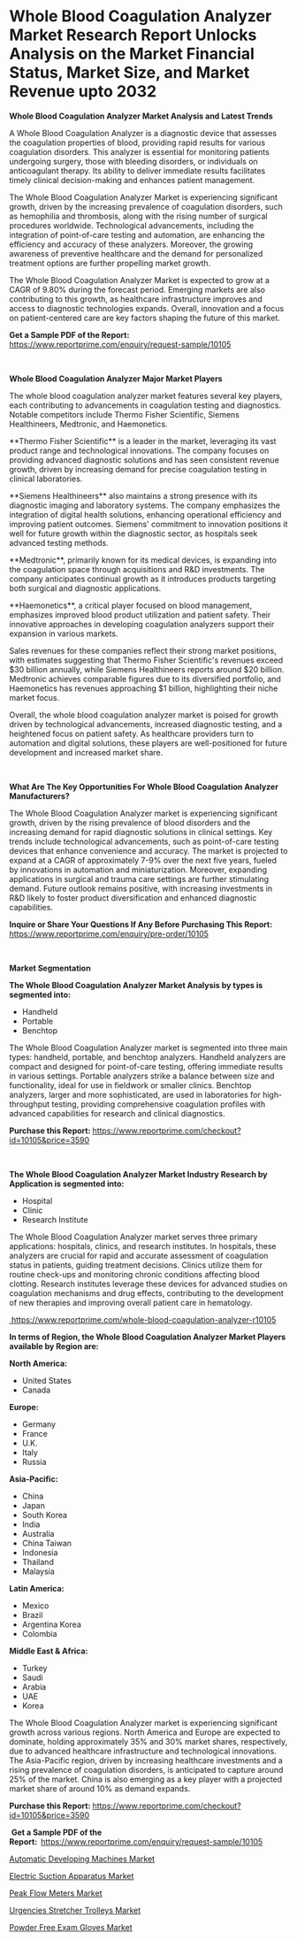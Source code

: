 <p><h1>Whole Blood Coagulation Analyzer Market Research Report Unlocks Analysis on the Market Financial Status, Market Size, and Market Revenue upto 2032</h1></p><p><strong>Whole Blood Coagulation Analyzer Market Analysis and Latest Trends</strong></p>
<p><p>A Whole Blood Coagulation Analyzer is a diagnostic device that assesses the coagulation properties of blood, providing rapid results for various coagulation disorders. This analyzer is essential for monitoring patients undergoing surgery, those with bleeding disorders, or individuals on anticoagulant therapy. Its ability to deliver immediate results facilitates timely clinical decision-making and enhances patient management.</p><p>The Whole Blood Coagulation Analyzer Market is experiencing significant growth, driven by the increasing prevalence of coagulation disorders, such as hemophilia and thrombosis, along with the rising number of surgical procedures worldwide. Technological advancements, including the integration of point-of-care testing and automation, are enhancing the efficiency and accuracy of these analyzers. Moreover, the growing awareness of preventive healthcare and the demand for personalized treatment options are further propelling market growth.</p><p>The Whole Blood Coagulation Analyzer Market is expected to grow at a CAGR of 9.80% during the forecast period. Emerging markets are also contributing to this growth, as healthcare infrastructure improves and access to diagnostic technologies expands. Overall, innovation and a focus on patient-centered care are key factors shaping the future of this market.</p></p>
<p><strong>Get a Sample PDF of the Report:&nbsp;</strong> <a href="https://www.reportprime.com/enquiry/request-sample/10105?utm_campaign=1845&utm_medium=2&utm_source=Github&utm_content=ia&utm_term=20032025&utm_id=whole-blood-coagulation-analyzer">https://www.reportprime.com/enquiry/request-sample/10105</a></p>
<p>&nbsp;</p>
<p><strong>Whole Blood Coagulation Analyzer Major Market Players</strong></p>
<p><p>The whole blood coagulation analyzer market features several key players, each contributing to advancements in coagulation testing and diagnostics. Notable competitors include Thermo Fisher Scientific, Siemens Healthineers, Medtronic, and Haemonetics.</p><p>**Thermo Fisher Scientific** is a leader in the market, leveraging its vast product range and technological innovations. The company focuses on providing advanced diagnostic solutions and has seen consistent revenue growth, driven by increasing demand for precise coagulation testing in clinical laboratories. </p><p>**Siemens Healthineers** also maintains a strong presence with its diagnostic imaging and laboratory systems. The company emphasizes the integration of digital health solutions, enhancing operational efficiency and improving patient outcomes. Siemens' commitment to innovation positions it well for future growth within the diagnostic sector, as hospitals seek advanced testing methods.</p><p>**Medtronic**, primarily known for its medical devices, is expanding into the coagulation space through acquisitions and R&D investments. The company anticipates continual growth as it introduces products targeting both surgical and diagnostic applications. </p><p>**Haemonetics**, a critical player focused on blood management, emphasizes improved blood product utilization and patient safety. Their innovative approaches in developing coagulation analyzers support their expansion in various markets.</p><p>Sales revenues for these companies reflect their strong market positions, with estimates suggesting that Thermo Fisher Scientific's revenues exceed $30 billion annually, while Siemens Healthineers reports around $20 billion. Medtronic achieves comparable figures due to its diversified portfolio, and Haemonetics has revenues approaching $1 billion, highlighting their niche market focus.</p><p>Overall, the whole blood coagulation analyzer market is poised for growth driven by technological advancements, increased diagnostic testing, and a heightened focus on patient safety. As healthcare providers turn to automation and digital solutions, these players are well-positioned for future development and increased market share.</p></p>
<p>&nbsp;</p>
<p><strong>What Are The Key Opportunities For Whole Blood Coagulation Analyzer Manufacturers?</strong></p>
<p><p>The Whole Blood Coagulation Analyzer market is experiencing significant growth, driven by the rising prevalence of blood disorders and the increasing demand for rapid diagnostic solutions in clinical settings. Key trends include technological advancements, such as point-of-care testing devices that enhance convenience and accuracy. The market is projected to expand at a CAGR of approximately 7-9% over the next five years, fueled by innovations in automation and miniaturization. Moreover, expanding applications in surgical and trauma care settings are further stimulating demand. Future outlook remains positive, with increasing investments in R&D likely to foster product diversification and enhanced diagnostic capabilities.</p></p>
<p><strong>Inquire or Share Your Questions If Any Before Purchasing This Report:</strong> <a href="https://www.reportprime.com/enquiry/pre-order/10105?utm_campaign=1845&utm_medium=2&utm_source=Github&utm_content=ia&utm_term=20032025&utm_id=whole-blood-coagulation-analyzer">https://www.reportprime.com/enquiry/pre-order/10105</a></p>
<p>&nbsp;</p>
<p><strong>Market Segmentation</strong></p>
<p><strong>The Whole Blood Coagulation Analyzer Market Analysis by types is segmented into:</strong></p>
<p><ul><li>Handheld</li><li>Portable</li><li>Benchtop</li></ul></p>
<p><p>The Whole Blood Coagulation Analyzer market is segmented into three main types: handheld, portable, and benchtop analyzers. Handheld analyzers are compact and designed for point-of-care testing, offering immediate results in various settings. Portable analyzers strike a balance between size and functionality, ideal for use in fieldwork or smaller clinics. Benchtop analyzers, larger and more sophisticated, are used in laboratories for high-throughput testing, providing comprehensive coagulation profiles with advanced capabilities for research and clinical diagnostics.</p></p>
<p><strong>Purchase this Report:&nbsp;</strong><a href="https://www.reportprime.com/checkout?id=10105&price=3590&utm_campaign=1845&utm_medium=2&utm_source=Github&utm_content=ia&utm_term=20032025&utm_id=whole-blood-coagulation-analyzer">https://www.reportprime.com/checkout?id=10105&price=3590</a></p>
<p>&nbsp;</p>
<p><strong>The Whole Blood Coagulation Analyzer Market Industry Research by Application is segmented into:</strong></p>
<p><ul><li>Hospital</li><li>Clinic</li><li>Research Institute</li></ul></p>
<p><p>The Whole Blood Coagulation Analyzer market serves three primary applications: hospitals, clinics, and research institutes. In hospitals, these analyzers are crucial for rapid and accurate assessment of coagulation status in patients, guiding treatment decisions. Clinics utilize them for routine check-ups and monitoring chronic conditions affecting blood clotting. Research institutes leverage these devices for advanced studies on coagulation mechanisms and drug effects, contributing to the development of new therapies and improving overall patient care in hematology.</p></p>
<p><a href="https://www.reportprime.com/whole-blood-coagulation-analyzer-r10105?utm_campaign=1845&utm_medium=2&utm_source=Github&utm_content=ia&utm_term=20032025&utm_id=whole-blood-coagulation-analyzer">&nbsp;https://www.reportprime.com/whole-blood-coagulation-analyzer-r10105</a></p>
<p><strong>In terms of Region, the Whole Blood Coagulation Analyzer Market Players available by Region are:</strong></p>
<p>
    <p> <strong> North America: </strong>
        <ul>
            <li>United States</li>
            <li>Canada</li>
        </ul>
        </p> 
    <p> <strong> Europe: </strong>
        <ul>
            <li>Germany</li>
            <li>France</li>
            <li>U.K.</li>
            <li>Italy</li>
            <li>Russia</li>
        </ul>
        </p> 
    <p> <strong> Asia-Pacific: </strong>
        <ul>
            <li>China</li>
            <li>Japan</li>
            <li>South Korea</li>
            <li>India</li>
            <li>Australia</li>
            <li>China Taiwan</li>
            <li>Indonesia</li>
            <li>Thailand</li>
            <li>Malaysia</li>
        </ul>
        </p> 
    <p> <strong> Latin America: </strong>
        <ul>
            <li>Mexico</li>
            <li>Brazil</li>
            <li>Argentina Korea</li>
            <li>Colombia</li>
        </ul>
        </p> 
    <p> <strong> Middle East & Africa: </strong>
        <ul>
            <li>Turkey</li>
            <li>Saudi</li>
            <li>Arabia</li>
            <li>UAE</li>
            <li>Korea</li>
        </ul>
    </p>
    </p>
<p><p>The Whole Blood Coagulation Analyzer market is experiencing significant growth across various regions. North America and Europe are expected to dominate, holding approximately 35% and 30% market shares, respectively, due to advanced healthcare infrastructure and technological innovations. The Asia-Pacific region, driven by increasing healthcare investments and a rising prevalence of coagulation disorders, is anticipated to capture around 25% of the market. China is also emerging as a key player with a projected market share of around 10% as demand expands.</p></p>
<p><strong>Purchase this Report: </strong><a href="https://www.reportprime.com/checkout?id=10105&price=3590&utm_campaign=1845&utm_medium=2&utm_source=Github&utm_content=ia&utm_term=20032025&utm_id=whole-blood-coagulation-analyzer">https://www.reportprime.com/checkout?id=10105&price=3590</a></p>
<p>&nbsp;<strong>Get a Sample PDF of the Report:&nbsp;&nbsp;</strong><a href="https://www.reportprime.com/enquiry/request-sample/10105?utm_campaign=1845&utm_medium=2&utm_source=Github&utm_content=ia&utm_term=20032025&utm_id=whole-blood-coagulation-analyzer">https://www.reportprime.com/enquiry/request-sample/10105</a></p>
<p><strong></strong></p>
<p><p><a href="https://github.com/papnider/Market-Research-Report-List-1/blob/main/automatic-developing-machines-market.md?utm_campaign=1845&utm_medium=2&utm_source=Github&utm_content=ia&utm_term=20032025&utm_id=whole-blood-coagulation-analyzer">Automatic Developing Machines Market</a></p><p><a href="https://github.com/dagnewopus/Market-Research-Report-List-1/blob/main/electric-suction-apparatus-market.md?utm_campaign=1845&utm_medium=2&utm_source=Github&utm_content=ia&utm_term=20032025&utm_id=whole-blood-coagulation-analyzer">Electric Suction Apparatus Market</a></p><p><a href="https://github.com/suebabuhai/Market-Research-Report-List-1/blob/main/peak-flow-meters-market.md?utm_campaign=1845&utm_medium=2&utm_source=Github&utm_content=ia&utm_term=20032025&utm_id=whole-blood-coagulation-analyzer">Peak Flow Meters Market</a></p><p><a href="https://github.com/foustzelmsdv/Market-Research-Report-List-1/blob/main/urgencies-stretcher-trolleys-market.md?utm_campaign=1845&utm_medium=2&utm_source=Github&utm_content=ia&utm_term=20032025&utm_id=whole-blood-coagulation-analyzer">Urgencies Stretcher Trolleys Market</a></p><p><a href="https://github.com/dickstoscopg/Market-Research-Report-List-1/blob/main/powder-free-exam-gloves-market.md?utm_campaign=1845&utm_medium=2&utm_source=Github&utm_content=ia&utm_term=20032025&utm_id=whole-blood-coagulation-analyzer">Powder Free Exam Gloves Market</a></p></p>
